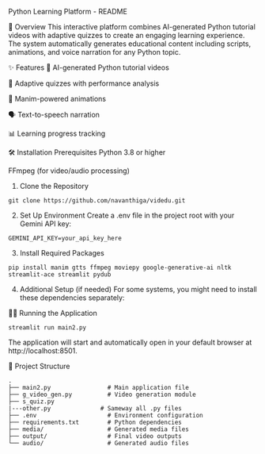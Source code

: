 
Python Learning Platform - README

🚀 Overview
This interactive platform combines AI-generated Python tutorial videos with adaptive quizzes to create an engaging learning experience. The system automatically generates educational content including scripts, animations, and voice narration for any Python topic.

✨ Features
🎥 AI-generated Python tutorial videos

📝 Adaptive quizzes with performance analysis

🎨 Manim-powered animations

🗣️ Text-to-speech narration

📊 Learning progress tracking

🛠️ Installation
Prerequisites
Python 3.8 or higher

FFmpeg (for video/audio processing)

1. Clone the Repository
```
git clone https://github.com/navanthiga/videdu.git
```
2. Set Up Environment
Create a .env file in the project root with your Gemini API key:
```
GEMINI_API_KEY=your_api_key_here
```
3. Install Required Packages
```
pip install manim gtts ffmpeg moviepy google-generative-ai nltk streamlit-ace streamlit pydub
```
4. Additional Setup (if needed)
For some systems, you might need to install these dependencies separately:

🏃‍♂️ Running the Application
```
streamlit run main2.py
```
The application will start and automatically open in your default browser at http://localhost:8501.

📂 Project Structure
```
.
├── main2.py                # Main application file
├── g_video_gen.py          # Video generation module
├── s_quiz.py
|---other.py              # Sameway all .py files
├── .env                    # Environment configuration
├── requirements.txt        # Python dependencies
├── media/                  # Generated media files
├── output/                 # Final video outputs
└── audio/                  # Generated audio files
```

